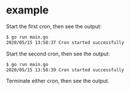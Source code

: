 # example

Start the first cron, then see the output:

```bash
$ go run main.go
2020/05/15 13:58:37 Cron started successfully
```

Start the second cron, then see the output:

```bash
$ go run main.go
2020/05/15 13:58:39 Cron started successfully
```

Terminate either cron, then see the output.